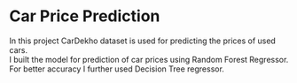 # Car Price Prediction
In this project CarDekho dataset is used for predicting the prices of used cars.<br>
I built the model for prediction of car prices using Random Forest Regressor.<br>
For better accuracy I further used Decision Tree regressor.
